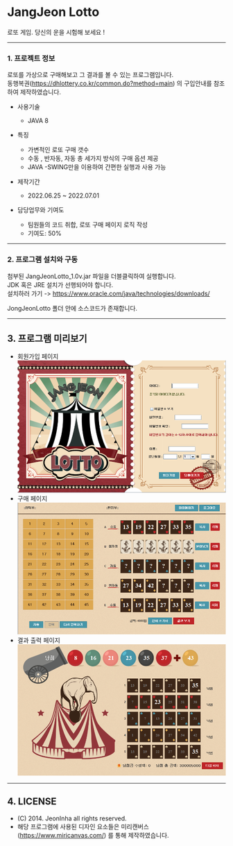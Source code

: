 # JangJeon Lotto
로또 게임. 당신의 운을 시험해 보세요 !
***
### 1. 프로젝트 정보
  로또를 가상으로 구매해보고 그 결과를 볼 수 있는 프로그램입니다.   
  동행복권(https://dhlottery.co.kr/common.do?method=main) 의 구입안내를 참조하여 제작하였습니다.
  
  - 사용기술
    - JAVA 8

  - 특징
    - 가변적인 로또 구매 갯수 
    - 수동 , 반자동, 자동 총 세가지 방식의 구매 옵션 제공
    - JAVA -SWING만을 이용하여 간편한 실행과 사용 가능
 
- 제작기간
  - 2022.06.25 ~ 2022.07.01

- 담당업무와 기여도
  - 팀원들의 코드 취합, 로또 구매 페이지 로직 작성
  - 기여도: 50%


***

### 2. 프로그램 설치와 구동

첨부된 JangJeonLotto_1.0v.jar 파일을 더블클릭하여 실행합니다.   
JDK 혹은 JRE 설치가 선행되어야 합니다.   
  설치하러 가기 -> https://www.oracle.com/java/technologies/downloads/   
   
JongJeonLotto 폴더 안에 소스코드가 존재합니다.


***

## 3. 프로그램 미리보기
- 회원가입 페이지   
![poster](./img/1.PNG)   
- 구매 페이지   
![poster](./img/2.PNG)   
- 결과 출력 페이지   
![poster](./img/3.PNG)   


***

## 4. LICENSE
- (C) 2014. JeonInha all rights reserved.
- 해당 프로그램에 사용된 디자인 요소들은 미리캔버스(https://www.miricanvas.com/) 를 통해 제작하였습니다.



